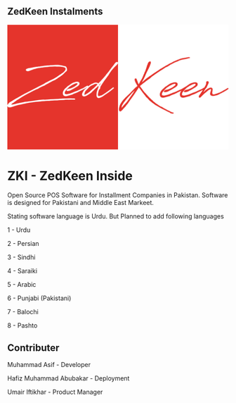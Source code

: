 ## ZedKeen Instalments

![Image](https://raw.githubusercontent.com/erpstudio/zki/documentation/docs/images/zk_logo.jpg)

# ZKI - ZedKeen Inside

Open Source POS Software for Installment Companies in Pakistan. Software is designed for Pakistani and Middle East Markeet. 

Stating software language is Urdu. But Planned to add following languages

1 - Urdu

2 - Persian

3 - Sindhi

4 - Saraiki

5 - Arabic

6 - Punjabi (Pakistani)

7 - Balochi

8 - Pashto 

## Contributer

Muhammad Asif - Developer

Hafiz Muhammad Abubakar - Deployment

Umair Iftikhar - Product Manager

